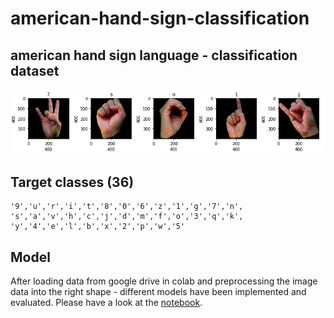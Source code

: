 # american-hand-sign-classification

## american hand sign language - classification dataset
![example images](./_img/data.png)

## Target classes (36)
````
'9','u','r','i','t','8','0','6','z','1','g','7','n',
's','a','v','h','c','j','d','m','f','o','3','q','k',
'y','4','e','l','b','x','2','p','w','5'
````

## Model
After loading data from google drive in colab and preprocessing the image data into the right shape - different models have been implemented and evaluated. 
Please have a look at the [notebook](asl-classification.ipynb).
